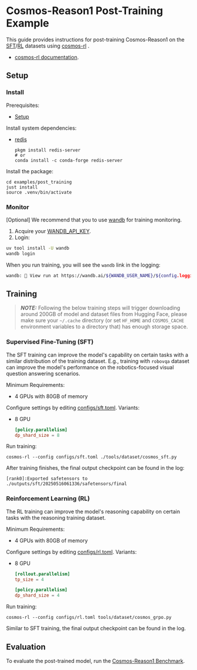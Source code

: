 # Cosmos-Reason1 Post-Training Example

This guide provides instructions for post-training Cosmos-Reason1 on the [SFT](https://huggingface.co/datasets/nvidia/Cosmos-Reason1-SFT-Dataset)/[RL](https://huggingface.co/datasets/nvidia/Cosmos-Reason1-RL-Dataset) datasets using [cosmos-rl](https://github.com/nvidia-cosmos/cosmos-rl) .

- [cosmos-rl documentation](https://nvidia-cosmos.github.io/cosmos-rl/).

## Setup

### Install

Prerequisites:

- [Setup](../../README.md#setup)

Install system dependencies:

- [redis](https://redis.io/docs/latest/operate/oss_and_stack/install/archive/install-redis/)

  ```shell
  pkgm install redis-server
  # or
  conda install -c conda-forge redis-server
  ```

Install the package:

```shell
cd examples/post_training
just install
source .venv/bin/activate
```

### Monitor

[Optional] We recommend that you to use [wandb](https://wandb.ai/) for training monitoring.

1. Acquire your [WANDB_API_KEY](https://wandb.ai/authorize).
1. Login:

  ```bash
  uv tool install -U wandb
  wandb login
  ```

When you run training, you will see the `wandb` link in the logging:

```bash
wandb: 🚀 View run at https://wandb.ai/${WANDB_USER_NAME}/${config.logging.project_name}/runs/20250515101157
```

## Training

> **_NOTE:_** Following the below training steps will trigger downloading around 200GB of model and dataset files from Hugging Face, please make sure your `~/.cache` directory (or set `HF_HOME` and `COSMOS_CACHE` environment variables to a directory that) has enough storage space.

### Supervised Fine-Tuning (SFT)

The SFT training can improve the model's capability on certain tasks with a similar distribution of the training dataset. E.g., training with `robovqa` dataset can improve the model's performance on the robotics-focused visual question answering scenarios.

Minimum Requirements:

- 4 GPUs with 80GB of memory

Configure settings by editing [configs/sft.toml](configs/sft.toml). Variants:

- 8 GPU

  ```toml
  [policy.parallelism]
  dp_shard_size = 8
  ```

Run training:

```shell
cosmos-rl --config configs/sft.toml ./tools/dataset/cosmos_sft.py
```

After training finishes, the final output checkpoint can be found in the log:

```log
[rank0]:Exported safetensors to ./outputs/sft/20250516061336/safetensors/final
```

### Reinforcement Learning (RL)

The RL training can improve the model's reasoning capability on certain tasks with the reasoning training dataset.

Minimum Requirements:

- 4 GPUs with 80GB of memory

Configure settings by editing [configs/rl.toml](configs/rl.toml). Variants:

- 8 GPU

  ```toml
  [rollout.parallelism]
  tp_size = 4

  [policy.parallelism]
  dp_shard_size = 4
  ```

Run training:

```shell
cosmos-rl --config configs/rl.toml tools/dataset/cosmos_grpo.py
```

Similar to SFT training, the final output checkpoint can be found in the log.

## Evaluation

To evaluate the post-trained model, run the [Cosmos-Reason1 Benchmark](../benchmark/README.md).
